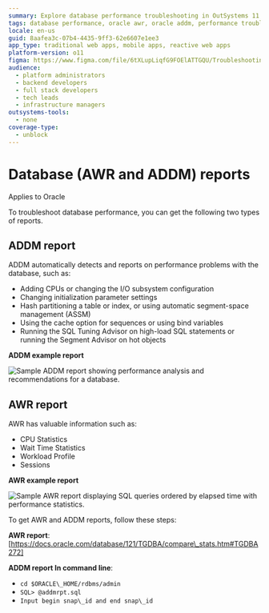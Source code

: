 ```yaml
---
summary: Explore database performance troubleshooting in OutSystems 11 (O11) using Oracle's AWR and ADDM reports.
tags: database performance, oracle awr, oracle addm, performance troubleshooting, database monitoring
locale: en-us
guid: 8aafea3c-07b4-4435-9ff3-62e6607e1ee3
app_type: traditional web apps, mobile apps, reactive web apps
platform-version: o11
figma: https://www.figma.com/file/6tXLupLiqfG9FOElATTGQU/Troubleshooting?node-id=3327:530
audience:
  - platform administrators
  - backend developers
  - full stack developers
  - tech leads
  - infrastructure managers
outsystems-tools:
  - none
coverage-type:
  - unblock
---
```


# Database (AWR and ADDM) reports

<div class="info" markdown="1">

Applies to Oracle

</div>

To troubleshoot database performance, you can get the following two types of reports.

## ADDM report

ADDM automatically detects and reports on performance problems with the database, such as:

* Adding CPUs or changing the I/O subsystem configuration
* Changing initialization parameter settings
* Hash partitioning a table or index, or using automatic segment-space management (ASSM)
* Using the cache option for sequences or using bind variables
* Running the SQL Tuning Advisor on high-load SQL statements or running the Segment Advisor on hot objects

**ADDM example report**

![Sample ADDM report showing performance analysis and recommendations for a database.](images/database-logs-1.png "ADDM example report")

## AWR report

AWR has valuable information such as:

* CPU Statistics
* Wait Time Statistics
* Workload Profile
* Sessions

**AWR example report**

![Sample AWR report displaying SQL queries ordered by elapsed time with performance statistics.](images/database-logs-2.png "AWR example report")

To get AWR and ADDM reports, follow these steps:

**AWR report**: [https://docs.oracle.com/database/121/TGDBA/compare\_stats.htm#TGDBA272]

**ADDM report In command line**:

* `cd $ORACLE\_HOME/rdbms/admin`
* `SQL> @addmrpt.sql`
* `Input begin snap\_id and end snap\_id`
